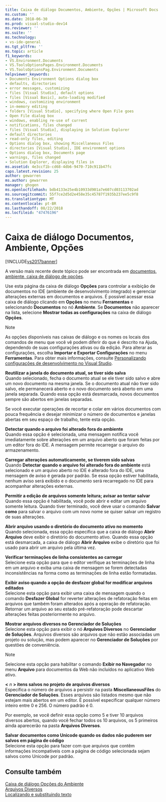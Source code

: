 ```yaml
---
title: Caixa de diálogo Documentos, Ambiente, Opções | Microsoft Docs
ms.custom: ''
ms.date: 2018-06-30
ms.prod: visual-studio-dev14
ms.reviewer: ''
ms.suite: ''
ms.technology:
- vs-ide-general
ms.tgt_pltfrm: ''
ms.topic: article
f1_keywords:
- VS.Environment.Documents
- VS.ToolsOptionsPages.Environment.Documents
- VS.ToolsOptionsPag.Environment.Documents
helpviewer_keywords:
- Documents Environment Options dialog box
- defaults, directories
- error messages, customizing
- files [Visual Studio], default options
- files [Visual Basic], auto-loading modified
- windows, customizing environment
- in-memory editing
- folders [Visual Studio], specifying where Open File goes
- Open File dialog box
- windows, enabling re-use of current
- notifications, files changed
- files [Visual Studio], displaying in Solution Explorer
- default directories
- read-only files, editing
- Options dialog box, showing Miscellaneous Files
- directories [Visual Studio], IDE environment options
- Options dialog box, Documents page
- warnings, files changed
- Solution Explorer, displaying files in
ms.assetid: 4e3ccf1b-cd68-4db6-9470-710c911b47fc
caps.latest.revision: 25
author: gewarren
ms.author: gewarren
manager: ghogen
ms.openlocfilehash: bdb4133e25e4b10933d901a7e607cd03113702ad
ms.sourcegitcommit: 55f7ce2d5d2e458e35c45787f1935b237ee5c9f8
ms.translationtype: MT
ms.contentlocale: pt-BR
ms.lasthandoff: 08/22/2018
ms.locfileid: "47476196"
---
```

# <a name="documents-environment-options-dialog-box"></a>Caixa de diálogo Documentos, Ambiente, Opções
[!INCLUDE[vs2017banner](../../includes/vs2017banner.md)]

A versão mais recente deste tópico pode ser encontrada em [documentos, ambiente, caixa de diálogo de opções](https://docs.microsoft.com/visualstudio/ide/reference/documents-environment-options-dialog-box).  
  
  
Use esta página da caixa de diálogo **Opções** para controlar a exibição de documentos no IDE (ambiente de desenvolvimento integrado) e gerenciar alterações externas em documentos e arquivos. É possível acessar essa caixa de diálogo clicando em **Opções** no menu **Ferramentas** e selecionando **Documentos** no nó **Ambiente**. Se **Documentos** não aparecer na lista, selecione **Mostrar todas as configurações** na caixa de diálogo **Opções**.  
  
> [!NOTE]
>  As opções disponíveis nas caixas de diálogo e os nomes os locais dos comandos de menu que você vê podem diferir do que é descrito na Ajuda, dependendo de suas configurações ativas ou da edição. Para alterar as configurações, escolha **Importar e Exportar Configurações** no menu **Ferramentas**. Para obter mais informações, consulte [Personalizando configurações de desenvolvimento no Visual Studio](http://msdn.microsoft.com/en-us/22c4debb-4e31-47a8-8f19-16f328d7dcd3).  
  
 **Reutilizar a janela do documento atual, se tiver sido salva**  
 Quando selecionado, fecha o documento atual se ele tiver sido salvo e abre um novo documento na mesma janela. Se o documento atual não tiver sido salvo, ele permanecerá aberto e o novo documento será aberto em uma janela separada. Quando essa opção está desmarcada, novos documentos sempre são abertos em janelas separadas.  
  
 Se você executar operações de recortar e colar em vários documentos com pouca frequência e desejar minimizar o número de documentos e janelas abertas em seu espaço de trabalho, tente esta opção.  
  
 **Detectar quando o arquivo foi alterado fora do ambiente**  
 Quando essa opção é selecionada, uma mensagem notifica você imediatamente sobre alterações em um arquivo aberto que foram feitas por um editor fora do IDE. A mensagem permite recarregar o arquivo do armazenamento.  
  
 **Carregar alterações automaticamente, se tiverem sido salvas**  
 Quando **Detectar quando o arquivo foi alterado fora do ambiente** está selecionado e um arquivo aberto no IDE é alterado fora do IDE, uma mensagem de aviso é gerada por padrão. Se essa opção estiver habilitada, nenhum aviso será exibido e o documento será recarregado no IDE para acompanhar alterações externas.  
  
 **Permitir a edição de arquivos somente leitura; avisar ao tentar salvar**  
 Quando essa opção é habilitada, você pode abrir e editar um arquivo somente leitura. Quando tiver terminado, você deve usar o comando **Salvar como** para salvar o arquivo com um novo nome se quiser salvar um registro de suas alterações.  
  
 **Abrir arquivo usando o diretório do documento ativo no momento**  
 Quando selecionada, essa opção especifica que a caixa de diálogo **Abrir Arquivo** deve exibir o diretório do documento ativo. Quando essa opção está desmarcada, a caixa de diálogo **Abrir Arquivo** exibe o diretório que foi usado para abrir um arquivo pela última vez.  
  
 **Verificar terminações de linha consistentes ao carregar**  
 Selecione esta opção para que o editor verifique as terminações de linha em um arquivo e exiba uma caixa de mensagem se forem detectadas inconsistências na forma como as terminações de linha estão formatadas.  
  
 **Exibir aviso quando a opção de desfazer global for modificar arquivos editados**  
 Selecione esta opção para exibir uma caixa de mensagem quando o comando **Desfazer Global** for reverter alterações de refatoração feitas em arquivos que também foram alterados após a operação de refatoração. Retornar um arquivo ao seu estado pré-refatoração pode descartar alterações feitas posteriormente no arquivo.  
  
 **Mostrar arquivos diversos no Gerenciador de Soluções**  
 Selecione esta opção para exibir o nó **Arquivos Diversos** no **Gerenciador de Soluções**. Arquivos diversos são arquivos que não estão associadas um projeto ou solução, mas podem aparecer no **Gerenciador de Soluções** por questões de conveniência.  
  
> [!NOTE]
>  Selecione esta opção para habilitar o comando **Exibir no Navegador** no menu **Arquivo** para documentos da Web não incluídos no aplicativo Web ativo.  
  
 **\<** *n* **> itens salvos no projeto de arquivos diversos**  
 Especifica o número de arquivos a persistir na pasta **MiscellaneousFiles** do **Gerenciador de Soluções**. Esses arquivos são listados mesmo que não estejam mais abertos em um editor. É possível especificar qualquer número inteiro entre 0 e 256. O número padrão é 0.  
  
 Por exemplo, se você definir essa opção como 5 e tiver 10 arquivos diversos abertos, quando você fechar todos os 10 arquivos, os 5 primeiros ainda aparecerão na pasta **Arquivos Diversos**.  
  
 **Salvar documentos como Unicode quando os dados não puderem ser salvos em página de código**  
 Selecione esta opção para fazer com que arquivos que contêm informações incompatíveis com a página de código selecionada sejam salvos como Unicode por padrão.  
  
## <a name="see-also"></a>Consulte também  
 [Caixa de diálogo Opções do Ambiente](../../ide/reference/environment-options-dialog-box.md)   
 [Arquivos Diversos](../../ide/reference/miscellaneous-files.md)   
 [Localizando e substituindo texto](../../ide/finding-and-replacing-text.md)



